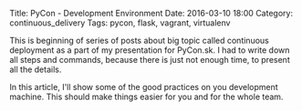 Title: PyCon - Development Environment
Date: 2016-03-10 18:00
Category: continuous_delivery
Tags: pycon, flask, vagrant, virtualenv

This is beginning of series of posts about big topic called continuous deployment
as a part of my presentation for PyCon.sk. I had to write down all steps and
commands, because there is just not enough time, to present all the details.

In this article, I'll show some of the good practices on you development machine.
This should make things easier for you and for the whole team.


